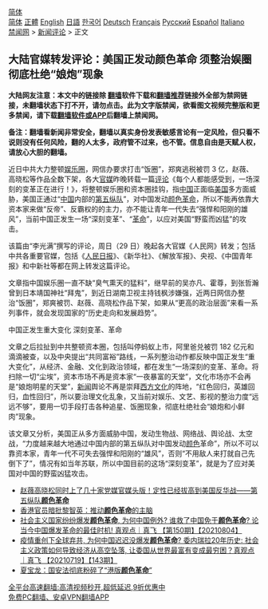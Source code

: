  <!-- 面包屑导航 --> <div class="breadcrumb"><!-- GTranslate: https://gtranslate.io/ -->  <div class="switcher notranslate">  <div class="selected">  <a href="#" onclick="return false;"> 简体</a>  </div>  <div class="option">  <a href="https://www.bannedbook.org" onclick="doGTranslate('zh-CN|zh-CN');jQuery('div.switcher div.selected a').html(jQuery(this).html());return false;" title="简体中文" class="nturl selected"> 简体</a>  <a href="https://www.bannedbook.org/zh-tw/" onclick="doGTranslate('zh-CN|zh-TW');jQuery('div.switcher div.selected a').html(jQuery(this).html());return false;" title="繁體中文" class="nturl"> 正體</a>  <a href="https://www.bannedbook.org/en/" onclick="doGTranslate('zh-CN|en');jQuery('div.switcher div.selected a').html(jQuery(this).html());return false;" title="English" class="nturl"> English</a>  <a href="https://www.bannedbook.org/ja/" onclick="doGTranslate('zh-CN|ja');jQuery('div.switcher div.selected a').html(jQuery(this).html());return false;" title="日本語" class="nturl"> 日語</a>  <a href="https://www.bannedbook.org/ko/" onclick="doGTranslate('zh-CN|ko');jQuery('div.switcher div.selected a').html(jQuery(this).html());return false;" title="한국어" class="nturl"> 한국어</a>  <a href="https://www.bannedbook.org/de/" onclick="doGTranslate('zh-CN|de');jQuery('div.switcher div.selected a').html(jQuery(this).html());return false;" title="Deutsch" class="nturl"> Deutsch</a>  <a href="https://www.bannedbook.org/fr/" onclick="doGTranslate('zh-CN|fr');jQuery('div.switcher div.selected a').html(jQuery(this).html());return false;" title="Français" class="nturl"> Français</a>  <a href="https://www.bannedbook.org/ru/" onclick="doGTranslate('zh-CN|ru');jQuery('div.switcher div.selected a').html(jQuery(this).html());return false;" title="Русский" class="nturl"> Русский</a>  <a href="https://www.bannedbook.org/es/" onclick="doGTranslate('zh-CN|es');jQuery('div.switcher div.selected a').html(jQuery(this).html());return false;" title="Español" class="nturl"> Español</a>  <a href="https://www.bannedbook.org/it/" onclick="doGTranslate('zh-CN|it');jQuery('div.switcher div.selected a').html(jQuery(this).html());return false;" title="Italiano" class="nturl"> Italiano</a>  </div>  </div>      <div class='breadcrumb-sub'><!-- Breadcrumb NavXT 6.3.0 --> <a href="https://www.bannedbook.org/" class="home">禁闻网</a> &gt; <a href="https://www.bannedbook.org/bnews/comments/" class="category">新闻评论</a> &gt; 正文</div></div><h2>大陆官媒转发评论：美国正发动颜色革命 须整治娱圈 彻底杜绝“娘炮”现象</h2> <p class="notice"><b>大陆网友注意：本文中的链接除 <a href="https://github.com/bannedbook/fanqiang" >翻墙</a>软件下载和<a href="https://github.com/killgcd/justmysocks/blob/master/README.md">翻墙推荐</a>链接外全部为禁网链接，未翻墙状态下打不开，请勿点击。此为文字版禁闻，欲看图文视频完整版和更多禁闻，请下载<a href="https://github.com/bannedbook/fanqiang">翻墙软件或APP</a>后翻墙上禁闻网。</p><p>备注：翻墙看新闻非常安全，翻墙以真实身份发表敏感言论有一定风险，但只看不说则没有任何风险，翻的人太多，政府管不过来，也不管。信息自由是天赋人权，请放心大胆的翻墙。</b></p>  <div class="entry">  <p>近日中共大力整顿<a href="https://www.bannedbook.org/bnews/tag/%e5%a8%b1%e4%b9%90%e5%9c%88/" class="st_tag internal_tag" rel="tag" title="标签 娱乐圈 下的日志">娱乐圈</a>，网信办要求打击“饭圈”，郑爽逃税被罚 3 亿，赵薇、高晓松等作品全数下架，各大<a href="https://www.bannedbook.org/bnews/tag/%E5%AE%98%E5%AA%92/" class="st_tag internal_tag" rel="tag" title="标签 官媒 下的日志">官媒</a>昨晚转载一篇<span class='wp_keywordlink_affiliate'><a href="https://www.bannedbook.org/bnews/comments/" title="新闻评论" target="_blank">评论</a></span>《每个人都能感受到，一场深刻的变革正在进行！》，将整顿娱乐圈和资本圈挂钩，指<span class='wp_keywordlink_affiliate'><a href="https://www.bannedbook.org/" title="中国" target="_blank">中国</a></span>正面临<a href="https://www.bannedbook.org/bnews/tag/%e7%be%8e%e5%9b%bd/" class="st_tag internal_tag" rel="tag" title="标签 美国 下的日志">美国</a>多方面威胁，美国正通过“<a href="https://www.bannedbook.org/bnews/tag/%E4%B8%AD%E5%9B%BD/" class="st_tag internal_tag" rel="tag" title="标签 中国 下的日志">中国</a>内部的<a href="https://www.bannedbook.org/bnews/tag/%e7%ac%ac%e4%ba%94%e7%ba%b5%e9%98%9f/" class="st_tag internal_tag" rel="tag" title="标签 第五纵队 下的日志">第五纵队</a>”，对中国发动<a href="https://www.bannedbook.org/bnews/tag/%e9%a2%9c%e8%89%b2%e9%9d%a9%e5%91%bd/" class="st_tag internal_tag" rel="tag" title="标签 颜色革命 下的日志">颜色革命</a>，所以不能再依靠大资本家来做“反帝”、反霸权的的主力，亦不能让青年一代失去“强悍和阳刚的雄风”，当前中国正发生一场“深刻变革”、“<a href="https://www.bannedbook.org/bnews/tag/%e9%9d%a9%e5%91%bd/" class="st_tag internal_tag" rel="tag" title="标签 革命 下的日志">革命</a>”，以应对美国“野蛮而凶猛”的攻击。</p> <p>该篇由“李光满”撰写的评论，周日（29 日）晚起各大官媒《人民网》转发；包括中共各重要官媒，包括《<span class='wp_keywordlink'><a href="https://www.bannedbook.org/forum2/topic109.html" title="透视人民日报" target="_blank">人民日报</a></span>》、《新华社》、《解放军报》、央视、《中国青年报》和中新社等都在网上转发这篇评论。</p>  <p>文章指中国娱乐圈一直不缺“臭气熏天的猛料”，继早前的吴亦凡、霍尊，到张哲瀚曾到日本靖国神社“拜鬼”，到近日湖南卫视主持钱枫涉嫌强，近两日网信办整治“饭圈”，郑爽被罚、赵薇、高晓松作品下架，如果从“更高的政治层面”来看一系列事件，就会发现国家的“历史走向和发展趋势”。</p> <p>中国正发生重大变化 深刻变革、革命</p>  <p>文章之后拉扯到中共整顿资本圈，包括叫停蚂蚁上市，阿里爸兑被罚 182 亿元和滴滴被查，以及中央提出“共同富裕”路线，一系列整治动作都反映中国正发生“重大变化”，从经济、金融、文化到政治领域，都在发生“一场深刻的变革、革命。将扫除一切“尘埃”，资本市场不再是资本家“一夜暴富的天堂”，文化市场亦不会再是“娘炮明星的天堂”，<span class='wp_keywordlink_affiliate'><a href="https://www.bannedbook.org/" title="新闻">新闻</a></span>舆论不再是崇拜<span class='wp_keywordlink'><a href="https://www.bannedbook.org/forum3/topic47.html" title="西方传统文化汇编" target="_blank">西方文化</a></span>的阵地，“红色回归，英雄回归，血性回归”，所以要治理文化乱象，又当前对娱乐、文艺、影视的整治力度“远远不够”，要用一切手段打击各种追星、饭圈现象，彻底杜绝社会“娘炮和小鲜肉”现象。</p> <p>该文章又分析，美国正从多方面威胁中国，发动生物战、网络战、舆论战、太空战，“力度越来越大地通过中国内部的第五纵队对中国发动<a href="https://www.bannedbook.org/bnews/tag/%E9%A2%9C%E8%89%B2/" class="st_tag internal_tag" rel="tag" title="标签 颜色 下的日志">颜色</a>革命”，所以不可以靠资本家，青年一代不可失去强悍和阳刚的“雄风”，否则“不用敌人来打就自己先倒下了”，情况有如当年苏联，所以中国目前的这场“深刻变革”，就是为了应对美国对中国的野蛮凶猛攻击。</p>  <ul class='op-related-articles' title='相关阅读'> <li><a href='https://www.bannedbook.org/bnews/bannedvideo/20210831/1616350.html' target='_blank'>赵薇高晓松同时上了几十家党媒官媒头版！定性已经拔高到美国反华战——第五纵队<b>颜色革命</b></a></li> <li><a href='https://www.bannedbook.org/bnews/baitai/20210827/1614460.html' target='_blank'>香港官员暗批黎智英：推动<b>颜色革命</b>的主脑</a></li> <li><a href='https://www.bannedbook.org/bnews/bannedvideo/20210804/1600168.html' target='_blank'>社会主义国家纷纷爆发<b>颜色革命</b>, 为何中国例外? 谁救了中国免于<b>颜色革命</b>? 论当今中国爆发革命的最佳时机! 真观点｜真飞 【第150期】【20210804】</a></li> <li><a href='https://www.bannedbook.org/bnews/bannedvideo/20210719/1590128.html' target='_blank'>疫情重创下全球弃共, 为何中国迟迟没爆发<b>颜色革命</b>? 委内瑞拉20年历史: 社会主义政策如何导致经济从高空坠落, 让委国从世界最富有变成最穷困？真观点｜真飞 【20210719】【143期】</a></li> <li><a href='https://www.bannedbook.org/bnews/baitai/20210716/1588487.html' target='_blank'>夏宝龙：国安法彻底粉碎了“港版<b>颜色革命</b>”</a></li> </ul> <p class="texttj"> <a href="https://github.com/bannedbook/fanqiang/wiki/V2ray%E6%9C%BA%E5%9C%BA" target="_blank">全平台高速翻墙:高清视频秒开,超低延迟,9折优惠中</a><br/> <a href="https://github.com/bannedbook/fanqiang/wiki/%E7%A6%81%E9%97%BB%E7%BD%91%E5%AE%89%E5%8D%93%E7%BF%BB%E5%A2%99%E6%96%B0%E9%97%BBAPP" target="_blank">免费PC翻墙、安卓VPN翻墙APP</a></p><p> </p> <a name='sharetosocial'></a>  <div style="margin-bottom:5px;padding-bottom:5px;clear:both"> <div id="archive-pix-1" class="banner-ads"> <!-- AuctionX Display platform tag START --> <div id="26318x728x90x621x_ADSLOT2" clicktrack="%%CLICK_URL_ESC%%"></div> <!-- AuctionX Display platform tag END --> </div> <div id="archive-pix-2" class="banner-ads"> <!-- AuctionX Display platform tag START --> <div id="26315x300x250x621x_ADSLOT2" clicktrack="%%CLICK_URL_ESC%%"></div> <!-- AuctionX Display platform tag END --> </div> </div>  <div id="archive-pix-1" class="banner-ads"> <!-- AuctionX Display platform tag START --> <div id="26318x728x90x621x_ADSLOT3" clicktrack="%%CLICK_URL_ESC%%"></div> <!-- AuctionX Display platform tag END --> </div> </div><!--END ENTRY--> 